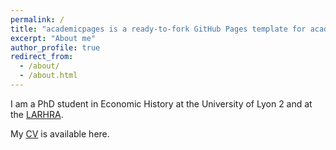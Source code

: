```yaml
---
permalink: /
title: "academicpages is a ready-to-fork GitHub Pages template for academic personal websites"
excerpt: "About me"
author_profile: true
redirect_from: 
  - /about/
  - /about.html
---
```


I am a PhD student in Economic History at the University of Lyon 2 and at the [LARHRA](http://larhra.ish-lyon.cnrs.fr/membre/855).

My [CV](https://github.com/TourencBastien/bastientourenc.github.io/blob/master/files/CV_Bastien_Tourenc_feb23.pdf) is available here.





